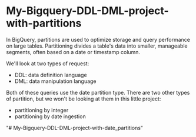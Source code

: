 # My-Bigquery-DDL-DML-project-with-partitions
In BigQuery, partitions are used to optimize storage and query performance on large tables. Partitioning divides a table's data into smaller, manageable segments, often based on a date or timestamp column.

We'll look at two types of request:
- DDL: data definition language
- DML: data manipulation language

Both of these queries use the date partition type. There are two other types of partition, but we won't be looking at them in this little project:
- partitioning by integer
- partitioning by date ingestion

  
"# My-Bigquery-DDL-DML-project-with-date_partitions" 

